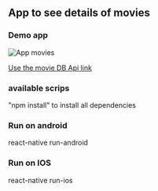 ## App to see details of movies

### Demo app

![App movies](demo/demo.gif)

[Use the movie DB Api link](https://developers.themoviedb.org)

### available scrips

"npm install" to install all dependencies

### Run on android

react-native run-android

### Run on IOS

react-native run-ios
